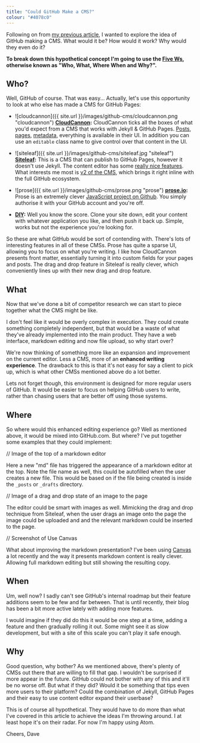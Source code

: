 ```yaml
---
title: "Could GitHub Make a CMS?"
colour: "#4078c0"
---
```


Following on from [my previous article](https://david.darn.es/2016/02/18/using-the-github-com-interface/), I wanted to explore the idea of GitHub making a CMS. What would it be? How would it work? Why would they even do it?

**To break down this hypothetical concept I'm going to use the [Five Ws](https://en.wikipedia.org/wiki/Five_Ws), otherwise known as "Who, What, Where When and Why?".**

<!-- more -->

## Who?

Well, GitHub of course. That was easy... Actually, let's use this opportunity to look at who else has made a CMS for GitHub Pages:

- ![cloudcannon]({{ site.url }}/images/github-cms/cloudcannon.png "cloudcannon")
  **[CloudCannon](http://cloudcannon.com/):** CloudCannon ticks all the boxes of what you'd expect from a CMS that works with Jekyll & GitHub Pages. [Posts](http://docs.cloudcannon.com/editing/blogging/), [pages](http://docs.cloudcannon.com/editing/content-editor/), [metadata](http://docs.cloudcannon.com/editing/front-matter/), everything is available in their UI. In addition you can use an `editable` class name to give control over that content in the UI.

- ![siteleaf]({{ site.url }}/images/github-cms/siteleaf.jpg "siteleaf")
  **[Siteleaf](http://www.siteleaf.com/):** This is a CMS that can publish to GitHub Pages, however it doesn't use Jekyll. The content editor has some [really nice features](http://www.siteleaf.com/blog/markdown-in-siteleaf/). What interests me most is [v2 of the CMS](http://v2.siteleaf.com/), which brings it right inline with the full GitHub ecosystem.

- ![prose]({{ site.url }}/images/github-cms/prose.png "prose")
  **[prose.io](http://prose.io/):** Prose is an extremely clever [JavaScript project on Github](https://github.com/prose/prose). You simply authorise it with your GitHub account and you're off.

- **[DIY](https://pages.github.com/):** Well you know the score. Clone your site down, edit your content with whatever application you like, and then push it back up. Simple, works but not the experience you're looking for.

So these are what GitHub would be sort of contending with. There's lots of interesting features in all of these CMSs. Prose has quite a sparse UI, allowing you to focus on what you're writing. I like how CloudCannon presents front matter, essentially turning it into custom fields for your pages and posts. The drag and drop feature in Siteleaf is really clever, which conveniently lines up with their new drag and drop feature.

## What

Now that we've done a bit of competitor research we can start to piece together what the CMS might be like.

I don't feel like it would be overly complex in execution. They could create something completely independent, but that would be a waste of what they've already implemented into the main product. They have a web interface, markdown editing and now file upload, so why start over?

We're now thinking of something more like an expansion and improvement on the current editor. Less a CMS, more of an **enhanced writing experience**. The drawback to this is that it's not easy for say a client to pick up, which is what other CMSs mentioned above do a lot better.

Lets not forget though, this environment is designed for more regular users of GitHub. It would be easier to focus on helping GitHub users to write, rather than chasing users that are better off using those systems.

## Where

So where would this enhanced editing experience go? Well as mentioned above, it would be mixed into GitHub.com. But where? I've put together some examples that they could implement:

// Image of the top of a markdown editor

Here a new "md" file has triggered the appearance of a markdown editor at the top. Note the file name as well, this could be autofilled when the user creates a new file. This would be based on if the file being created is inside the `_posts` or `_drafts` directory.

// Image of a drag and drop state of an image to the page

The editor could be smart with images as well. Mimicking the drag and drop technique from Siteleaf, when the user drags an image onto the page the image could be uploaded and and the relevant markdown could be inserted to the page.

// Screenshot of Use Canvas

What about improving the markdown presentation? I've been using [Canvas](https://usecanvas.com/) a lot recently and the way it presents markdown content is really clever. Allowing full markdown editing but still showing the resulting copy.

## When

Um, well now? I sadly can't see GitHub's internal roadmap but their feature additions seem to be few and far between. That is until recently, their blog has been a bit more active lately with adding more features.

I would imagine if they did do this it would be one step at a time, adding a feature and then gradually rolling it out. Some might see it as slow development, but with a site of this scale you can't play it safe enough.

## Why

Good question, why bother? As we mentioned above, there's plenty of CMSs out there that are willing to fill that gap. I wouldn't be surprised if more appear in the future. GitHub could not bother with any of this and it'll be no worse off. But what if they did? Would it be something that tips even more users to their platform? Could the combination of Jekyll, GitHub Pages and their easy to use content editor expand their userbase?

This is of course all hypothetical. They would have to do more than what I've covered in this article to achieve the ideas I'm throwing around. I at least hope it's on their radar. For now I'm happy using Atom.

Cheers, Dave
